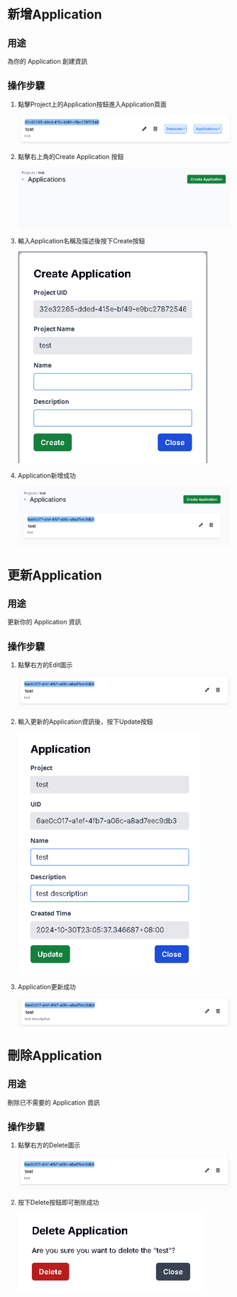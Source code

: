 # 新增Application

## 用途

為你的 Application 創建資訊

## 操作步驟

1. 點擊Project上的Application按鈕進入Application頁面
    
    ![create](images/application/create.png)
    
2. 點擊右上角的Create Application 按鈕
    
    ![create1](images/application/create1.png)
    
3. 輸入Application名稱及描述後按下Create按鈕
    
    ![create2](images/application/create2.png)
    
4. Application新增成功
    
    ![create3](images/application/create3.png)


# 更新Application

## 用途

更新你的 Application 資訊

## 操作步驟

1. 點擊右方的Edit圖示
   
    ![edit](images/application/edit.png)

2. 輸入更新的Application資訊後，按下Update按鈕
   
    ![edit1](images/application/edit1.png)

3. Application更新成功
   
    ![edit2](images/application/edit2.png)


# 刪除Application

## 用途

刪除已不需要的 Application 資訊

## 操作步驟

1. 點擊右方的Delete圖示
     
    ![edit](images/application/edit.png)

2. 按下Delete按鈕即可刪除成功

    ![delete](images/application/delete.png)
